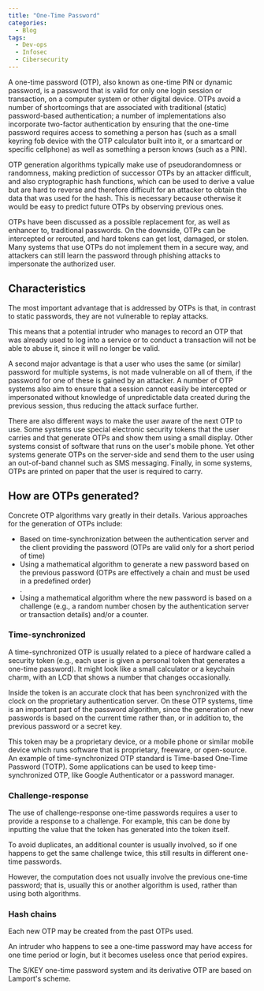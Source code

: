 ```yaml
---
title: "One-Time Password"
categories:
  - Blog
tags:
  - Dev-ops
  - Infosec
  - Cibersecurity
---
```


A one-time password (OTP), also known as one-time PIN or dynamic password, is a password that is valid for only one login session or transaction, on a computer system or other digital device. OTPs avoid a number of shortcomings that are associated with traditional (static) password-based authentication; a number of implementations also incorporate two-factor authentication by ensuring that the one-time password requires access to something a person has (such as a small keyring fob device with the OTP calculator built into it, or a smartcard or specific cellphone) as well as something a person knows (such as a PIN).

OTP generation algorithms typically make use of pseudorandomness or randomness, making prediction of successor OTPs by an attacker difficult, and also cryptographic hash functions, which can be used to derive a value but are hard to reverse and therefore difficult for an attacker to obtain the data that was used for the hash. This is necessary because otherwise it would be easy to predict future OTPs by observing previous ones.

OTPs have been discussed as a possible replacement for, as well as enhancer to, traditional passwords. On the downside, OTPs can be intercepted or rerouted, and hard tokens can get lost, damaged, or stolen. Many systems that use OTPs do not implement them in a secure way, and attackers can still learn the password through phishing attacks to impersonate the authorized user.

<h2>Characteristics</h2>

The most important advantage that is addressed by OTPs is that, in contrast to static passwords, they are not vulnerable to replay attacks. 

This means that a potential intruder who manages to record an OTP that was already used to log into a service or to conduct a transaction will not be able to abuse it, since it will no longer be valid.

A second major advantage is that a user who uses the same (or similar) password for multiple systems, is not made vulnerable on all of them, if the password for one of these is gained by an attacker. A number of OTP systems also aim to ensure that a session cannot easily be intercepted or impersonated without knowledge of unpredictable data created during the previous session, thus reducing the attack surface further.

There are also different ways to make the user aware of the next OTP to use. Some systems use special electronic security tokens that the user carries and that generate OTPs and show them using a small display. Other systems consist of software that runs on the user's mobile phone. Yet other systems generate OTPs on the server-side and send them to the user using an out-of-band channel such as SMS messaging. Finally, in some systems, OTPs are printed on paper that the user is required to carry. 


<h2>How are OTPs generated?</h2>

Concrete OTP algorithms vary greatly in their details. Various approaches for the generation of OTPs include:
<ul>
<li>Based on time-synchronization between the authentication server and the client providing the password (OTPs are valid only for a short period of time)</li>
<li>Using a mathematical algorithm to generate a new password based on the previous password (OTPs are effectively a chain and must be used in a predefined order)</li>.
<li>Using a mathematical algorithm where the new password is based on a challenge (e.g., a random number chosen by the authentication server or transaction details) and/or a counter.</li>
</ul>

<h3>Time-synchronized</h3>

A time-synchronized OTP is usually related to a piece of hardware called a security token (e.g., each user is given a personal token that generates a one-time password). It might look like a small calculator or a keychain charm, with an LCD that shows a number that changes occasionally.

Inside the token is an accurate clock that has been synchronized with the clock on the proprietary authentication server. On these OTP systems, time is an important part of the password algorithm, since the generation of new passwords is based on the current time rather than, or in addition to, the previous password or a secret key. 

This token may be a proprietary device, or a mobile phone or similar mobile device which runs software that is proprietary, freeware, or open-source. An example of time-synchronized OTP standard is Time-based One-Time Password (TOTP). Some applications can be used to keep time-synchronized OTP, like Google Authenticator or a password manager. 

<h3>Challenge-response</h3>

The use of challenge-response one-time passwords requires a user to provide a response to a challenge. For example, this can be done by inputting the value that the token has generated into the token itself. 

To avoid duplicates, an additional counter is usually involved, so if one happens to get the same challenge twice, this still results in different one-time passwords. 

However, the computation does not usually involve the previous one-time password; that is, usually this or another algorithm is used, rather than using both algorithms. 

<h3>Hash chains</h3>

Each new OTP may be created from the past OTPs used. 

An intruder who happens to see a one-time password may have access for one time period or login, but it becomes useless once that period expires. 

The S/KEY one-time password system and its derivative OTP are based on Lamport's scheme. 
